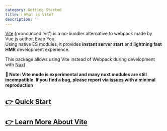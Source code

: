 ```yaml
---
category: Getting Started
title: ℹ️ What is Vite?
description: ''
---
```


[Vite](https://vitejs.dev) (pronounced 'vit') is a no-bundler alternative to webpack made by Vue.js author, Evan You.\
Using native ES modules, it provides **instant server start** and **lightning fast HMR** development experience.

This package allows using Vite instead of Webpack during development with [Nuxt](https://nuxtjs.org/)

**🧪 Note: Vite mode is experimental and many nuxt modules are still incompatible. If you find a bug, please report via [issues](https://github.com/nuxt/vite/issues) with a minimal reproduction**


## [👉 Quick Start](/get-started/usage)

## [👉 Learn More About Vite](https://vitejs.dev/guide/why.html)


